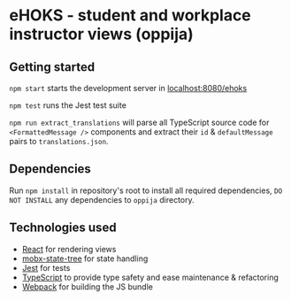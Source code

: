 # eHOKS - student and workplace instructor views (oppija)

## Getting started

`npm start` starts the development server in [localhost:8080/ehoks](http://localhost:8080/ehoks)

`npm test` runs the Jest test suite

`npm run extract_translations` will parse all TypeScript source code for `<FormattedMessage />` components and extract their `id` & `defaultMessage` pairs to `translations.json`.

## Dependencies

Run `npm install` in repository's root to install all required dependencies, `DO NOT INSTALL` any dependencies to `oppija` directory.

## Technologies used

- [React](https://facebook.github.io/react/) for rendering views
- [mobx-state-tree](https://github.com/mobxjs/mobx-state-tree) for state handling
- [Jest](https://facebook.github.io/jest/) for tests
- [TypeScript](https://www.typescriptlang.org) to provide type safety and ease maintenance & refactoring
- [Webpack](https://webpack.js.org) for building the JS bundle
